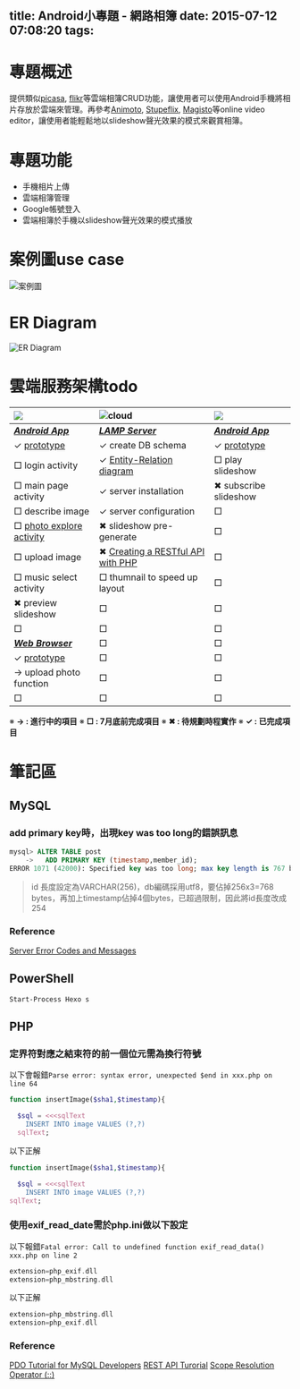 title: Android小專題 - 網路相簿
date: 2015-07-12 07:08:20
tags:
---
<!-- toc -->

# 專題概述

提供類似[picasa](https://picasaweb.google.com), [flikr](https://www.flickr.com/)等雲端相簿CRUD功能，讓使用者可以使用Android手機將相片存放於雲端來管理。再參考[Animoto](https://animoto.com/), [Stupeflix](https://studio.stupeflix.com), [Magisto](http://www.magisto.com/)等online video editor，讓使用者能輕鬆地以slideshow聲光效果的模式來觀賞相簿。

# 專題功能
- 手機相片上傳
- 雲端相簿管理
- Google帳號登入
- 雲端相簿於手機以slideshow聲光效果的模式播放


# 案例圖use case
![案例圖](use-case.svg)

# ER Diagram
![ER Diagram](er-diagram.svg)

# 雲端服務架構todo
| ![](image-owner.png)     | ![cloud](cloud_80x58.png)     |![](audience.png)
| :------------- | :------------- | :------------- |
| <u>***Android App***</u> | <u>[***LAMP Server***](http://52.26.138.212/)</u>| <u>***Android App***</u>|
| ✓ [prototype](https://popapp.in/w/projects/55a3af3ba8a45529517254bf/preview)  | ✓ create DB schema      | ✓ [prototype](https://popapp.in/w/projects/55a42a94e6f76c5a5a709b1a/preview)     |
| □ login activity | ✓ [Entity-Relation diagram](er-diagram.svg) | □ play slideshow  |
| □ main page activity | ✓ server installation | ✖ subscribe slideshow |
| □ describe image | ✓ server configuration    | □     |
| □ [photo explore activity](https://github.com/iPaulPro/aFileChooser)     | ✖ slideshow pre-generate             | □ |
| □ upload image   | ✖ [Creating a RESTful API with PHP](http://coreymaynard.com/blog/creating-a-restful-api-with-php/)| □ |
| □ music select activity | □ thumnail to speed up layout | □ |
| ✖ preview slideshow | □ | □ |
| □ | □ | □ |
|<u>***Web Browser***</u>|□|□|
|✓ [prototype](http://52.26.138.212/)|□|□|
|→ upload photo function     |□|□|
|□|□|□|
※ **→ : 進行中的項目**
※ **□ : 7月底前完成項目**
※ **✖ : 待規劃時程實作**
※ **✓ : 已完成項目**

# 筆記區
## MySQL
### add primary key時，出現key was too long的錯誤訊息

```sql
mysql> ALTER TABLE post
    ->   ADD PRIMARY KEY (timestamp,member_id);
ERROR 1071 (42000): Specified key was too long; max key length is 767 bytes
```
> id 長度設定為VARCHAR(256)，db編碼採用utf8，要佔掉256x3=768 bytes，再加上timestamp佔掉4個bytes，已超過限制，因此將id長度改成254

### Reference
[Server Error Codes and Messages](https://dev.mysql.com/doc/refman/5.7/en/error-messages-server.html)

## PowerShell
`Start-Process Hexo s`




## PHP
### 定界符對應之結束符的前一個位元需為換行符號

以下會報錯`Parse error: syntax error, unexpected $end in xxx.php on line 64 `
```php
function insertImage($sha1,$timestamp){

  $sql = <<<sqlText
    INSERT INTO image VALUES (?,?)
  sqlText;
```

以下正解
```php
function insertImage($sha1,$timestamp){

  $sql = <<<sqlText
    INSERT INTO image VALUES (?,?)
sqlText;
```
### 使用exif_read_date需於php.ini做以下設定
以下報錯`Fatal error: Call to undefined function exif_read_data() xxx.php on line 2 `
```php
extension=php_exif.dll
extension=php_mbstring.dll
```
以下正解
```php
extension=php_mbstring.dll
extension=php_exif.dll
```



### Reference
[PDO Tutorial for MySQL Developers](http://wiki.hashphp.org/PDO_Tutorial_for_MySQL_Developers)
[REST API Turorial](http://www.restapitutorial.com/index.html)
[Scope Resolution Operator (::)](http://php.net/manual/en/language.oop5.paamayim-nekudotayim.php)
